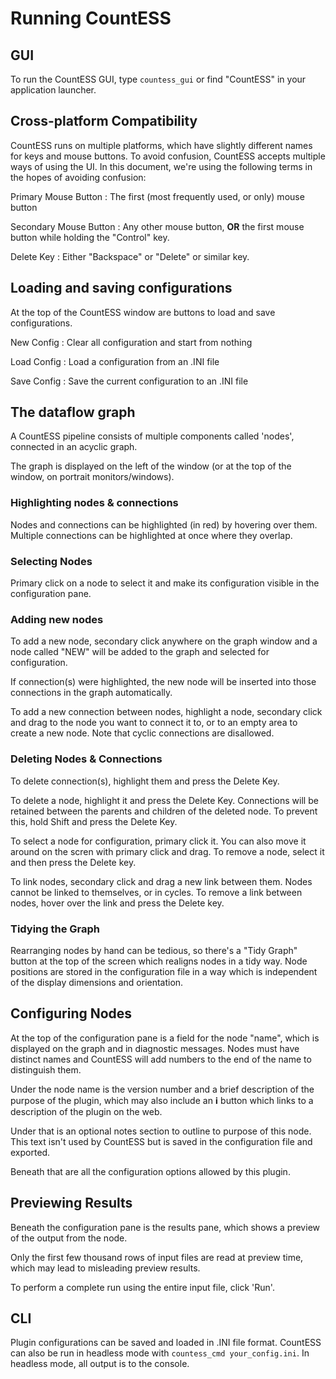 # Running CountESS

## GUI

To run the CountESS GUI, type `countess_gui` or find "CountESS" in
your application launcher.

## Cross-platform Compatibility

CountESS runs on multiple platforms, which have slightly different 
names for keys and mouse buttons. To avoid confusion, CountESS
accepts multiple ways of using the UI.  In this document, we're using
the following terms in the hopes of avoiding confusion:

Primary Mouse Button 
: The first (most frequently used, or only) mouse button

Secondary Mouse Button
: Any other mouse button, **OR** the first mouse button while holding the "Control" key.

Delete Key
: Either "Backspace" or "Delete" or similar key.

## Loading and saving configurations

At the top of the CountESS window are buttons to load and save configurations.

New Config
: Clear all configuration and start from nothing

Load Config
: Load a configuration from an .INI file

Save Config
: Save the current configuration to an .INI file

## The dataflow graph

A CountESS pipeline consists of multiple components called 'nodes',
connected in an acyclic graph.

The graph is displayed on the left of the window (or at the top of the window, on portrait monitors/windows).

### Highlighting nodes & connections

Nodes and connections can be highlighted (in red) by hovering over them.
Multiple connections can be highlighted at once where they overlap.

### Selecting Nodes

Primary click on a node to select it and make its configuration visible
in the configuration pane.

### Adding new nodes 

To add a new node, secondary click anywhere on the graph window and a node
called "NEW" will be added to the graph and selected for configuration.

If connection(s) were highlighted, the new node will be inserted into those
connections in the graph automatically. 

To add a new connection between nodes, highlight a node, secondary click
and drag to the node you want to connect it to, or to an empty area to 
create a new node.  Note that cyclic connections are disallowed.

### Deleting Nodes & Connections

To delete connection(s), highlight them and press the Delete Key.

To delete a node, highlight it and press the Delete Key.
Connections will be retained between the parents and children of the
deleted node.  To prevent this, hold Shift and press the Delete Key.

To select a node for configuration, primary click it.  You can also move it
around on the scren with primary click and drag.  To remove a node, select it
and then press the Delete key.

To link nodes, secondary click and drag a new link between them.  Nodes cannot be
linked to themselves, or in cycles.  To remove a link between nodes, hover over 
the link and press the Delete key.


### Tidying the Graph

Rearranging nodes by hand can be tedious, so there's a "Tidy Graph" button at the top of the screen which realigns nodes in a tidy way.
Node positions are stored in the configuration file in a way which is independent of the display dimensions and orientation.

## Configuring Nodes

At the top of the configuration pane is a field for the node "name", which is displayed on the graph and in diagnostic messages. Nodes must have distinct names and CountESS will add numbers to the end of the name to distinguish them.

Under the node name is the version number and a brief description of the purpose of the plugin, which may also include an **ℹ** button which links to a description of the plugin on the web.

Under that is an optional notes section to outline to purpose of this node.
This text isn't used by CountESS but is saved in the configuration file and exported.

Beneath that are all the configuration options allowed by this plugin.

## Previewing Results

Beneath the configuration pane is the results pane, which shows a preview of the output from the node.

Only the first few thousand rows of input files are read at preview time, which may lead to misleading preview results.

To perform a complete run using the entire input file, click 'Run'.

## CLI

Plugin configurations can be saved and loaded in .INI file format.
CountESS can also be run in headless mode with `countess_cmd your_config.ini`.
In headless mode, all output is to the console.